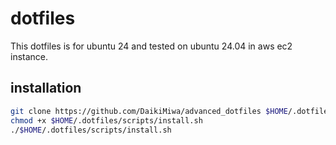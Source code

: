 # dotfiles

This dotfiles is for ubuntu 24 and tested on ubuntu 24.04 in aws ec2 instance.

## installation

```bash
git clone https://github.com/DaikiMiwa/advanced_dotfiles $HOME/.dotfiles
chmod +x $HOME/.dotfiles/scripts/install.sh
./$HOME/.dotfiles/scripts/install.sh
```
